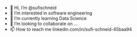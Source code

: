 - 👋 Hi, I’m @sufischneid
- 👀 I’m interested in software engineering
- 🌱 I’m currently learning Data Science
- 💞️ I’m looking to collaborate on ...
- 📫 How to reach me linkedin.com/in/sufi-schneid-45baa94

<!---
sufischneid/sufischneid is a ✨ special ✨ repository because its `README.md` (this file) appears on your GitHub profile.
You can click the Preview link to take a look at your changes.
--->
